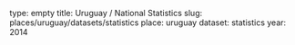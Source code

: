 type: empty
title: Uruguay / National Statistics
slug: places/uruguay/datasets/statistics
place: uruguay
dataset: statistics
year: 2014
